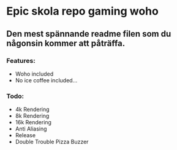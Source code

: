 # Epic skola repo gaming woho
## Den mest spännande readme filen som du någonsin kommer att påträffa.
### Features:
- Woho included
- No ice coffee included...
### Todo:
- 4k Rendering
- 8k Rendering
- 16k Rendering
- Anti Aliasing
- Release
- Double Trouble Pizza Buzzer

